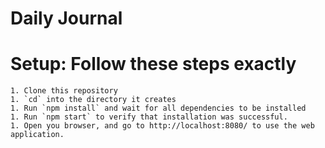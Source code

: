 # Daily Journal 

# Setup: Follow these steps exactly
    1. Clone this repository
    1. `cd` into the directory it creates
    1. Run `npm install` and wait for all dependencies to be installed
    1. Run `npm start` to verify that installation was successful.
    1. Open you browser, and go to http://localhost:8080/ to use the web application.